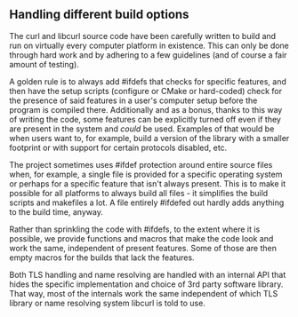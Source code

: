 ## Handling different build options

The curl and libcurl source code have been carefully written to build and run
on virtually every computer platform in existence. This can only be done
through hard work and by adhering to a few guidelines (and of course a fair
amount of testing).

A golden rule is to always add #ifdefs that checks for specific features, and
then have the setup scripts (configure or CMake or hard-coded) check for the
presence of said features in a user's computer setup before the program is
compiled there. Additionally and as a bonus, thanks to this way of writing the
code, some features can be explicitly turned off even if they are present in
the system and *could* be used. Examples of that would be when users want to,
for example, build a version of the library with a smaller footprint or with
support for certain protocols disabled, etc.

The project sometimes uses #ifdef protection around entire source files when,
for example, a single file is provided for a specific operating system or
perhaps for a specific feature that isn't always present. This is to make it
possible for all platforms to always build all files - it simplifies the build
scripts and makefiles a lot. A file entirely #ifdefed out hardly adds anything
to the build time, anyway.

Rather than sprinkling the code with #ifdefs, to the extent where it is
possible, we provide functions and macros that make the code look and work the
same, independent of present features. Some of those are then empty macros for
the builds that lack the features.

Both TLS handling and name resolving are handled with an internal API that
hides the specific implementation and choice of 3rd party software
library. That way, most of the internals work the same independent of which
TLS library or name resolving system libcurl is told to use.

